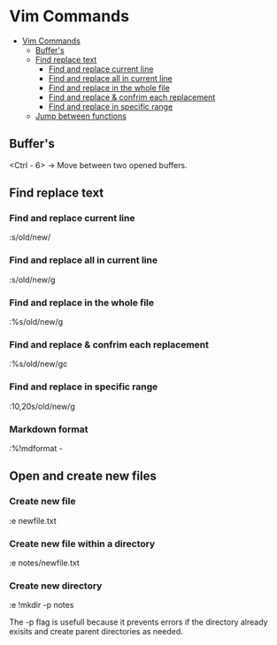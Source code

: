 # Vim Commands

<!--toc:start-->

- [Vim Commands](#vim-commands)
  - [Buffer's](#buffers)
  - [Find replace text](#find-replace-text)
    - [Find and replace current line](#find-and-replace-current-line)
    - [Find and replace all in current line](#find-and-replace-all-in-current-line)
    - [Find and replace in the whole file](#find-and-replace-in-the-whole-file)
    - [Find and replace & confrim each replacement](#find-and-replace-confrim-each-replacement)
    - [Find and replace in specific range](#find-and-replace-in-specific-range)
  - [Jump between functions](#jump-between-functions)
  <!--toc:end-->

## Buffer's

<Ctrl - 6> -> Move between two opened buffers.

## Find replace text

### Find and replace current line

:s/old/new/

### Find and replace all in current line

:s/old/new/g

### Find and replace in the whole file

:%s/old/new/g

### Find and replace & confrim each replacement

:%s/old/new/gc

### Find and replace in specific range

:10,20s/old/new/g

### Markdown format

:%!mdformat -

## Open and create new files

### Create new file

:e newfile.txt

### Create new file within a directory

:e notes/newfile.txt

### Create new directory

:e !mkdir -p notes

The -p flag is usefull because it prevents errors if the directory already
exisits and create parent directories as needed.
